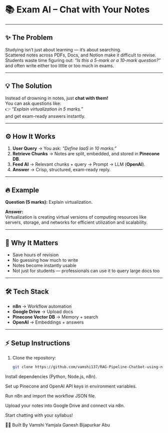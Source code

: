 # 📚 Exam AI – Chat with Your Notes

---

## ✨ The Problem
Studying isn’t just about learning — it’s about searching.  
Scattered notes across PDFs, Docs, and Notion make it difficult to revise.  
Students waste time figuring out: *“Is this a 5-mark or a 10-mark question?”*  
and often write either too little or too much in exams.  

---

## 💡 The Solution
Instead of drowning in notes, just **chat with them!**  
You can ask questions like:  
👉 *“Explain virtualization in 5 marks.”*  
and get exam-ready answers instantly.  

---

## ⚙️ How It Works
1. **User Query** → You ask: *“Define IaaS in 10 marks.”*  
2. **Retrieve Chunks** → Notes are split, embedded, and stored in **Pinecone DB**.  
3. **Feed AI** → Relevant chunks + query → Prompt → LLM (**OpenAI**).  
4. **Answer** → Crisp, structured, exam-ready reply.  

---

## 🔥 Example
**Question (5 marks):** Explain virtualization.  

**Answer:**  
Virtualization is creating virtual versions of computing resources like servers, storage, and networks for efficient utilization and scalability.  

---

## 🚀 Why It Matters
- Save hours of revision  
- No guessing how much to write  
- Notes become instantly usable  
- Not just for students — professionals can use it to query large docs too  

---

## 🛠️ Tech Stack
- **n8n** → Workflow automation  
- **Google Drive** → Upload docs  
- **Pinecone Vector DB** → Memory + search  
- **OpenAI** → Embeddings + answers  

---

## ⚡ Setup Instructions
1. Clone the repository:  
   ```bash
   git clone https://github.com/vamshi137/RAG-Pipeline-Chatbot-using-n8n.git
Install dependencies (Python, Node.js, n8n).

Set up Pinecone and OpenAI API keys in environment variables.

Run n8n and import the workflow JSON file.

Upload your notes into Google Drive and connect via n8n.

Start chatting with your syllabus!

👨‍💻 Built By
Vamshi Yamjala
Ganesh Bijapurkar
Abu

